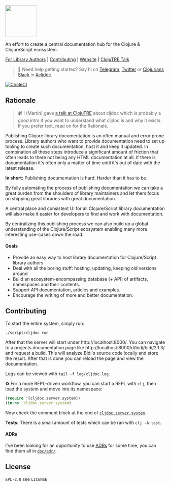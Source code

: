 <img src="resources/public/cljdoc-logo-beta-square.png" width=100 height=100>

An effort to create a central documentation hub for the Clojure & ClojureScript ecosystem.

[For Library Authors](doc/userguide/for-library-authors.adoc) | [Contributing](CONTRIBUTING.adoc) | [Website](https://cljdoc.org/) | [ClojuTRE Talk](https://www.youtube.com/watch?v=mWrvd6SE7Vg)

> :wave: Need help getting started? Say hi on [Telegram](https://telegram.me/martinklepsch), [Twitter](https://twitter.com/martinklepsch) or [Clojurians Slack](http://clojurians.net/) in [#cljdoc](https://clojurians.slack.com/messages/C8V0BQ0M6/).

[![CircleCI](https://circleci.com/gh/cljdoc/cljdoc.svg?style=svg)](https://circleci.com/gh/cljdoc/cljdoc)

## Rationale

> :video_camera: I (Martin) gave [a talk at ClojuTRE](https://www.youtube.com/watch?v=mWrvd6SE7Vg) about cljdoc which is probably a good intro if you want to understand what cljdoc is and why it exists. If you prefer text, read on for the Rationale.

Publishing Clojure library documentation is an often manual and error
prone process. Library authors who want to provide documentation need
to set up tooling to create such documentation, host it and keep it
updated. In combination all these steps introduce a significant amount
of friction that often leads to there not being any HTML documentation
at all. If there is documentation it's often only a matter of time until
it's out of date with the latest release.

**In short:** Publishing documentation is hard. Harder than it has to be.

By fully automating the process of publishing documentation we can take
a great burden from the shoulders of library maintainers and let them focus
on shipping great libraries with great documentation.

A central place and consistent UI for all Clojure/Script library
documentation will also make it easier for developers to find and work
with documentation.

By centralizing this publishing process we can also build up a global
understanding of the Clojure/Script ecosystem enabling many more
interesting use-cases down the road.

#### Goals

- Provide an easy way to host library documentation for Clojure/Script library authors
- Deal with all the boring stuff: hosting, updating, keeping old versions around
- Build an ecosystem-encompassing database (+ API) of artifacts, namespaces and their contents.
- Support API documentation, articles and examples.
- Encourage the writing of more and better documentation.

## Contributing

To start the entire system, simply run:

```
./script/cljdoc run
```

After that the server will start under http://localhost:8000/. You can
navigate to a projects documentation page like
http://localhost:8000/d/bidi/bidi/2.1.3/ and request a build. This
will analyze Bidi's source code locally and store the result. After
that is done you can reload the page and view the documentation.

Logs can be viewed with `tail -f log/cljdoc.log`.

:recycle: For a more REPL-driven workflow, you can start a REPL with `clj`,
then load the system and move into its namespace:

```clj
(require '[cljdoc.server.system])
(in-ns 'cljdoc.server.system)
```

Now check the comment block at the end of
[`cljdoc.server.system`](src/cljdoc/server/system.clj).

**Tests:** There is a small amount of tests which can be ran with `clj -A:test`.

#### ADRs

I've been looking for an opportunity to use [ADRs](http://thinkrelevance.com/blog/2011/11/15/documenting-architecture-decisions) for some time, you can find them all in [`doc/adr/`](https://github.com/cljdoc/cljdoc/tree/master/doc/adr).


## License

`EPL-2.0` see `LICENSE`
